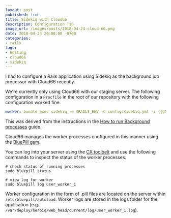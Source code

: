 ```yaml
---
layout: post
published: true
title: Sidekiq with Cloud66
description: Configuration Tip
image_url: /images/posts/2018-04-24-cloud-66.png
date: 2018-04-24 20:08:00 -0700
categories:
- rails
tags:
- hosting
- cloud66
- sidekiq
---
```


I had to configure a Rails application using Sidekiq
as the background job processor with Cloud66 recently.

We're currently only using Cloud66 with our staging server.
The following configuration in a `Procfile` in the root
of our repository with the following configuration worked
fine.

```yaml
worker: bundle exec sidekiq -e $RAILS_ENV -C config/sidekiq.yml -i {{UNIQUE_INT}}
```

This was derived from the instructions in the
[How to run Background processes][0] guide.

Cloud66 manages the worker processes cnofigured in this manner using the
[BluePill gem][2].

You can log into your server using the [CX toolbelt][1] and use the following
commands to inspect the status of the worker processes.

```shell
# check status of running processes
sudo bluepill status

# view log for worker
sudo bluepill log user_worker_1
```

Worker configuration in the form of .pill files are located on the server within
`/etc/bluepill/autoload`. Worker logs are stored in the logs folder for the application
(e.g. `/var/deploy/heroiq/web_head/current/log/user_worker_1.log`).

[0]: https://help.cloud66.com/rails/how-to-guides/deployment/proc-files.html
[1]: https://help.cloud66.com/maestro/quickstarts/using-cloud66-toolbelt.html
[2]: https://github.com/bluepill-rb/bluepill
